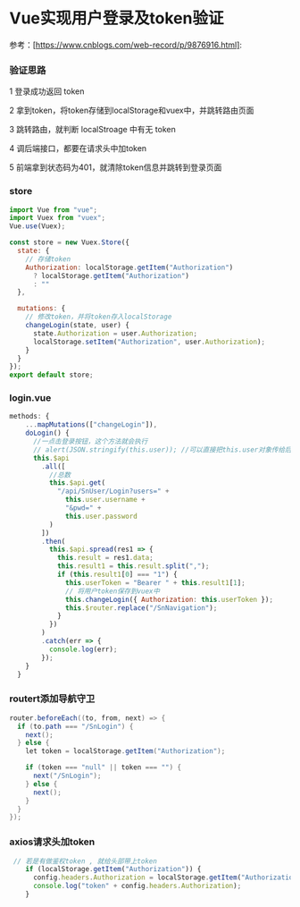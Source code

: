 # Vue实现用户登录及token验证



参考：[https://www.cnblogs.com/web-record/p/9876916.html]:



### 验证思路

1 登录成功返回 token

2 拿到token，将token存储到localStorage和vuex中，并跳转路由页面

3 跳转路由，就判断 localStroage 中有无 token

4 调后端接口，都要在请求头中加token

5 前端拿到状态码为401，就清除token信息并跳转到登录页面

### store

```js
import Vue from "vue";
import Vuex from "vuex";
Vue.use(Vuex);

const store = new Vuex.Store({
  state: {
    // 存储token
    Authorization: localStorage.getItem("Authorization")
      ? localStorage.getItem("Authorization")
      : ""
  },

  mutations: {
    // 修改token，并将token存入localStorage
    changeLogin(state, user) {
      state.Authorization = user.Authorization;
      localStorage.setItem("Authorization", user.Authorization);
    }
  }
});
export default store;

```

### login.vue

```js
methods: {
    ...mapMutations(["changeLogin"]),
    doLogin() {
      //一点击登录按钮，这个方法就会执行
      // alert(JSON.stringify(this.user)); //可以直接把this.user对象传给后端进行校验用户名和密码
      this.$api
        .all([
          //总数
          this.$api.get(
            "/api/SnUser/Login?users=" +
              this.user.username +
              "&pwd=" +
              this.user.password
          )
        ])
        .then(
          this.$api.spread(res1 => {
            this.result = res1.data;
            this.result1 = this.result.split(",");
            if (this.result1[0] === "1") {
              this.userToken = "Bearer " + this.result1[1];
              // 将用户token保存到vuex中
              this.changeLogin({ Authorization: this.userToken });
              this.$router.replace("/SnNavigation");
            }
          })
        )
        .catch(err => {
          console.log(err);
        });
    }
  }
```

### routert添加导航守卫

```c#
router.beforeEach((to, from, next) => {
  if (to.path === "/SnLogin") {
    next();
  } else {
    let token = localStorage.getItem("Authorization");

    if (token === "null" || token === "") {
      next("/SnLogin");
    } else {
      next();
    }
  }
});
```

### axios请求头加token

```js
 // 若是有做鉴权token , 就给头部带上token
    if (localStorage.getItem("Authorization")) {
      config.headers.Authorization = localStorage.getItem("Authorization");
      console.log("token" + config.headers.Authorization);
    }
```

